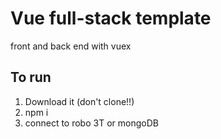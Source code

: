 # Vue full-stack template
front and back end with vuex 

## To run  
1. Download it (don't clone!!)  
2. npm i   
3. connect to robo 3T or mongoDB
